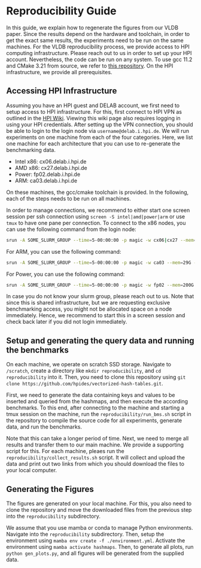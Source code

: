 # Reproducibility Guide

In this guide, we explain how to regenerate the figures from our VLDB paper.
Since the results depend on the hardware and toolchain, in order to get the exact same results, the experiments need to be run on the same machines.
For the VLDB reproducibility process, we provide access to HPI computing infrastructure.
Please reach out to us in order to set up your HPI account.
Nevertheless, the code can be run on any system.
To use gcc 11.2 and CMake 3.21 from source, we refer to [this repository](https://github.com/MaxiBoether/gcc-cmake-clang-from-source).
On the HPI infrastructure, we provide all prerequisites.

## Accessing HPI Infrastructure

Assuming you have an HPI guest and DELAB account, we first need to setup access to HPI infrastructure.
For this, first connect to HPI VPN as outlined in the [HPI Wiki](https://confluence.hpi.de/display/ITAdmin/Nutzung+VPN?showLanguage=en_GB).
Viewing this wiki page also requires logging in using your HPI credentials.
After setting up the VPN connection, you should be able to login to the login node via `username@delab.i.hpi.de`.
We will run experiments on one machine from each of the four categories.
Here, we list one machine for each architecture that you can use to re-generate the benchmarking data.

- Intel x86: cx06.delab.i.hpi.de
- AMD x86: cx27.delab.i.hpi.de
- Power: fp02.delab.i.hpi.de
- ARM: ca03.delab.i.hpi.de

On these machines, the gcc/cmake toolchain is provided.
In the following, each of the steps needs to be run on all machines.

In order to manage connections, we recommend to either start one screen session per ssh connection using `screen -S intel|amd|power|arm` or use `tmux` to have one pane per connection.
To connect to the x86 nodes, you can use the following command from the login node:
```bash
srun -A SOME_SLURM_GROUP --time=5-00:00:00 -p magic -w cx06|cx27 --mem=70G --cpus-per-task=72 --exclusive --pty bash
```

For ARM, you can use the following command:
```bash
srun -A SOME_SLURM_GROUP --time=5-00:00:00 -p magic -w ca03 --mem=29G --cpus-per-task=30 --exclusive --pty bash
```

For Power, you can use the following command:
```bash
srun -A SOME_SLURM_GROUP --time=5-00:00:00 -p magic -w fp02 --mem=200G --cpus-per-task=96 --exclusive --pty bash
```

In case you do not know your slurm group, please reach out to us. 
Note that since this is shared infrastructure, but we are requesting exclusive benchmarking access, you might not be allocated space on a node immediately.
Hence, we recommend to start this in a screen session and check back later if you did not login immediately.


## Setup and generating the query data and running the benchmarks

On each machine, we operate on scratch SSD storage.
Navigate to `/scratch`, create a directory like `mkdir reproducibility`, and `cd reproducibility` into it.
Then, you need to clone this repository using `git clone https://github.com/hpides/vectorized-hash-tables.git`.

First, we need to generate the data containing keys and values to be inserted and queried from the hashmaps, and then execute the according benchmarks.
To this end, after connecting to the machine and starting a tmux session on the machine, run the `reproducibility/run_bms.sh` script in the repository to compile the source code for all experiments, generate data, and run the benchmarks.

Note that this can take a longer period of time.
Next, we need to merge all results and transfer them to our main machine.
We provide a supporting script for this.
For each machine, pleaes run the `reproducibility/collect_results.sh` script.
It will collect and upload the data and print out two links from which you should download the files to your local computer.

## Generating the Figures
The figures are generated on your local machine.
For this, you also need to clone the repository and move the downloaded files from the previous step into the `reproducibility` subdirectory.

We assume that you use mamba or conda to manage Python environments.
Navigate into the `reproducibility` subdirectory.
Then, setup the environment using `mamba env create -f ./environment.yml`.
Activate the environment using `mamba activate hashmaps`.
Then, to generate all plots, run `python gen_plots.py`, and all figures will be generated from the supplied data.